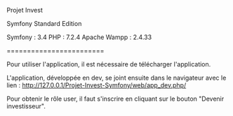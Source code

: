Projet Invest

Symfony Standard Edition

Symfony : 3.4
PHP : 7.2.4
Apache Wampp : 2.4.33

========================

Pour utiliser l'application, il est nécessaire de télécharger l'application.

L'application, développée en dev, se joint ensuite dans le navigateur avec le lien : http://127.0.0.1/Projet-Invest-Symfony/web/app_dev.php/

Pour obtenir le rôle user, il faut s'inscrire en cliquant sur le bouton "Devenir investisseur".

